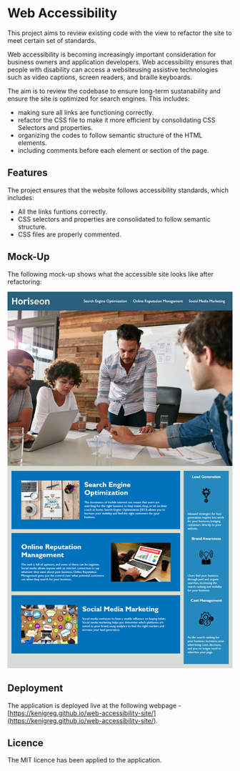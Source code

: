 # Web Accessibility

This project aims to review existing code with the view to refactor the site to meet certain set of standards.

Web accessibility is becoming increasingly important consideration for business owners and application developers. Web accessibility ensures that people with disability can access a websiteusing assistive technologies such as video captions, screen readers, and braille keyboards.

The aim is to review the codebase to ensure long-term sustanability and ensure the site is optimized for search engines. This includes:

-   making sure all links are functioning correctly.
-   refactor the CSS file to make it more efficient by consolidating CSS Selectors and properties.
-   organizing the codes to follow semantic structure of the HTML elements.
-   including comments before each element or section of the page.

## Features

The project ensures that the website follows accessibility standards, which includes:

-   All the links funtions correctly.
-   CSS selectors and properties are consolidated to follow semantic structure.
-   CSS files are properly commented.

## Mock-Up

The following mock-up shows what the accessible site looks like after refactoring:

![The Horiseon webpage includes a navigation bar, a header image, and cards with text and images at the bottom of the page.](Assets/01-html-css-git-challenge-demo.png)

## Deployment

The application is deployed live at the following webpage - [https://kenigreg.github.io/web-accessibility-site/](https://kenigreg.github.io/web-accessibility-site/).

## Licence

The MIT licence has been applied to the application.
